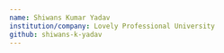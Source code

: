 ```yaml
---
name: Shiwans Kumar Yadav
institution/company: Lovely Professional University
github: shiwans-k-yadav
---
```

